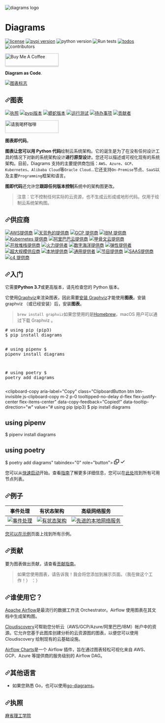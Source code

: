 ![diagrams logo](assets/img/diagrams.png)

# Diagrams

[![license](https://img.shields.io/badge/license-MIT-blue.svg)](/LICENSE)
[![pypi version](https://badge.fury.io/py/diagrams.svg)](https://badge.fury.io/py/diagrams)
![python version](https://img.shields.io/badge/python-%3E%3D%203.6-blue?logo=python)
![Run tests](https://github.com/mingrammer/diagrams/workflows/Run%20tests/badge.svg?branch=master)
[![todos](https://badgen.net/https/api.tickgit.com/badgen/github.com/mingrammer/diagrams?label=todos)](https://www.tickgit.com/browse?repo=github.com/mingrammer/diagrams)
![contributors](https://img.shields.io/github/contributors/mingrammer/diagrams)

<a href="https://www.buymeacoffee.com/mingrammer" target="_blank"><img src="https://www.buymeacoffee.com/assets/img/custom_images/orange_img.png" alt="Buy Me A Coffee" style="height: 41px !important;width: 174px !important;box-shadow: 0px 3px 2px 0px rgba(190, 190, 190, 0.5) !important;" ></a>

**Diagram as Code**.

<div class="Box-sc-g0xbh4-0 bJMeLZ js-snippet-clipboard-copy-unpositioned" data-hpc="true"><article class="markdown-body entry-content container-lg" itemprop="text"><p dir="auto"><a target="_blank" rel="noopener noreferrer" href="/mingrammer/diagrams/blob/master/assets/img/diagrams.png"><img src="/mingrammer/diagrams/raw/master/assets/img/diagrams.png" alt="图表标志" style="max-width: 100%;"></a></p>
<h1 tabindex="-1" dir="auto"><a id="user-content-diagrams" class="anchor" aria-hidden="true" tabindex="-1" href="#diagrams"><svg class="octicon octicon-link" viewBox="0 0 16 16" version="1.1" width="16" height="16" aria-hidden="true"><path d="m7.775 3.275 1.25-1.25a3.5 3.5 0 1 1 4.95 4.95l-2.5 2.5a3.5 3.5 0 0 1-4.95 0 .751.751 0 0 1 .018-1.042.751.751 0 0 1 1.042-.018 1.998 1.998 0 0 0 2.83 0l2.5-2.5a2.002 2.002 0 0 0-2.83-2.83l-1.25 1.25a.751.751 0 0 1-1.042-.018.751.751 0 0 1-.018-1.042Zm-4.69 9.64a1.998 1.998 0 0 0 2.83 0l1.25-1.25a.751.751 0 0 1 1.042.018.751.751 0 0 1 .018 1.042l-1.25 1.25a3.5 3.5 0 1 1-4.95-4.95l2.5-2.5a3.5 3.5 0 0 1 4.95 0 .751.751 0 0 1-.018 1.042.751.751 0 0 1-1.042.018 1.998 1.998 0 0 0-2.83 0l-2.5 2.5a1.998 1.998 0 0 0 0 2.83Z"></path></svg></a><font style="vertical-align: inherit;"><font style="vertical-align: inherit;">图表</font></font></h1>
<p dir="auto"><a href="/mingrammer/diagrams/blob/master/LICENSE"><img src="https://camo.githubusercontent.com/2bb6ac78e5a9f4f688a6a066cc71b62012101802fcdb478e6e4c6b6ec75dc694/68747470733a2f2f696d672e736869656c64732e696f2f62616467652f6c6963656e73652d4d49542d626c75652e737667" alt="执照" data-canonical-src="https://img.shields.io/badge/license-MIT-blue.svg" style="max-width: 100%;"></a>
<a href="https://badge.fury.io/py/diagrams" rel="nofollow"><img src="https://camo.githubusercontent.com/577c0a636fb58cdcc0bbf14cff9b1b584cc19ec7d075980e398906f05d8abb83/68747470733a2f2f62616467652e667572792e696f2f70792f6469616772616d732e737667" alt="pypi版本" data-canonical-src="https://badge.fury.io/py/diagrams.svg" style="max-width: 100%;"></a>
<a target="_blank" rel="noopener noreferrer nofollow" href="https://camo.githubusercontent.com/92a91d7df568c6a75e12141bcdbdda4e1b2ce3cae4c27fec9dc50ad4f8f40cec/68747470733a2f2f696d672e736869656c64732e696f2f62616467652f707974686f6e2d253345253344253230332e362d626c75653f6c6f676f3d707974686f6e"><img src="https://camo.githubusercontent.com/92a91d7df568c6a75e12141bcdbdda4e1b2ce3cae4c27fec9dc50ad4f8f40cec/68747470733a2f2f696d672e736869656c64732e696f2f62616467652f707974686f6e2d253345253344253230332e362d626c75653f6c6f676f3d707974686f6e" alt="蟒蛇版本" data-canonical-src="https://img.shields.io/badge/python-%3E%3D%203.6-blue?logo=python" style="max-width: 100%;"></a>
<a target="_blank" rel="noopener noreferrer" href="https://github.com/mingrammer/diagrams/workflows/Run%20tests/badge.svg?branch=master"><img src="https://github.com/mingrammer/diagrams/workflows/Run%20tests/badge.svg?branch=master" alt="运行测试" style="max-width: 100%;"></a>
<a href="https://www.tickgit.com/browse?repo=github.com/mingrammer/diagrams" rel="nofollow"><img src="https://camo.githubusercontent.com/05682344ca123fd8ec217d2ed0eea4603a74bfd7ad40f61026010ea8499e1f35/68747470733a2f2f62616467656e2e6e65742f68747470732f6170692e7469636b6769742e636f6d2f62616467656e2f6769746875622e636f6d2f6d696e6772616d6d65722f6469616772616d733f6c6162656c3d746f646f73" alt="待办事项" data-canonical-src="https://badgen.net/https/api.tickgit.com/badgen/github.com/mingrammer/diagrams?label=todos" style="max-width: 100%;"></a>
<a target="_blank" rel="noopener noreferrer nofollow" href="https://camo.githubusercontent.com/03eb89740cad66a49fbc3d403d8c709057f2062f33a0cca775632b6de20f9b12/68747470733a2f2f696d672e736869656c64732e696f2f6769746875622f636f6e7472696275746f72732f6d696e6772616d6d65722f6469616772616d73"><img src="https://camo.githubusercontent.com/03eb89740cad66a49fbc3d403d8c709057f2062f33a0cca775632b6de20f9b12/68747470733a2f2f696d672e736869656c64732e696f2f6769746875622f636f6e7472696275746f72732f6d696e6772616d6d65722f6469616772616d73" alt="贡献者" data-canonical-src="https://img.shields.io/github/contributors/mingrammer/diagrams" style="max-width: 100%;"></a></p>
<p dir="auto"><a href="https://www.buymeacoffee.com/mingrammer" rel="nofollow"><img src="https://camo.githubusercontent.com/12f516d86d600c89a6abd2326256045c27325ad7c8532c0d36772965a4923be0/68747470733a2f2f7777772e6275796d6561636f666665652e636f6d2f6173736574732f696d672f637573746f6d5f696d616765732f6f72616e67655f696d672e706e67" alt="请我喝杯咖啡" style="height: 41px; width: 174px; max-width: 100%;" data-canonical-src="https://www.buymeacoffee.com/assets/img/custom_images/orange_img.png"></a></p>
<p dir="auto"><strong><font style="vertical-align: inherit;"><font style="vertical-align: inherit;">图表即代码</font></font></strong><font style="vertical-align: inherit;"><font style="vertical-align: inherit;">。</font></font></p>
<p dir="auto"><font style="vertical-align: inherit;"></font><strong><font style="vertical-align: inherit;"><font style="vertical-align: inherit;">图表让您可以用 Python 代码</font></font></strong><font style="vertical-align: inherit;"><font style="vertical-align: inherit;">绘制云系统架构</font><font style="vertical-align: inherit;">。</font><font style="vertical-align: inherit;">它的诞生是为了在没有任何设计工具的情况下对新的系统架构设计</font></font><strong><font style="vertical-align: inherit;"><font style="vertical-align: inherit;">进行原型设计</font></font></strong><font style="vertical-align: inherit;"><font style="vertical-align: inherit;">。</font><font style="vertical-align: inherit;">您还可以描述或可视化现有的系统架构。</font><font style="vertical-align: inherit;">目前，Diagrams 支持的主要提供商包括：</font></font><code>AWS</code><font style="vertical-align: inherit;"><font style="vertical-align: inherit;">、</font></font><code>Azure</code><font style="vertical-align: inherit;"><font style="vertical-align: inherit;">、</font></font><code>GCP</code><font style="vertical-align: inherit;"><font style="vertical-align: inherit;">、</font></font><code>Kubernetes</code><font style="vertical-align: inherit;"><font style="vertical-align: inherit;">、</font></font><code>Alibaba Cloud</code><font style="vertical-align: inherit;"><font style="vertical-align: inherit;">等</font></font><code>Oracle Cloud</code><font style="vertical-align: inherit;"><font style="vertical-align: inherit;">...它还支持</font></font><code>On-Premise</code><font style="vertical-align: inherit;"><font style="vertical-align: inherit;">节点、</font></font><code>SaaS</code><font style="vertical-align: inherit;"><font style="vertical-align: inherit;">以及主要</font></font><code>Programming</code><font style="vertical-align: inherit;"><font style="vertical-align: inherit;">框架和语言。</font></font></p>
<p dir="auto"><strong><font style="vertical-align: inherit;"><font style="vertical-align: inherit;">图即代码</font></font></strong><font style="vertical-align: inherit;"><font style="vertical-align: inherit;">还允许您</font></font><strong><font style="vertical-align: inherit;"><font style="vertical-align: inherit;">跟踪任何</font></font></strong><font style="vertical-align: inherit;"></font><strong><font style="vertical-align: inherit;"><font style="vertical-align: inherit;">版本控制</font></font></strong><font style="vertical-align: inherit;"><font style="vertical-align: inherit;">系统中的架构图更改</font><font style="vertical-align: inherit;">。</font></font></p>
<blockquote>
<p dir="auto"><font style="vertical-align: inherit;"><font style="vertical-align: inherit;">注意：它不控制任何实际的云资源，也不生成云形成或地形代码。</font><font style="vertical-align: inherit;">仅用于绘制云系统架构图。</font></font></p>
</blockquote>
<h2 tabindex="-1" dir="auto"><a id="user-content-providers" class="anchor" aria-hidden="true" tabindex="-1" href="#providers"><svg class="octicon octicon-link" viewBox="0 0 16 16" version="1.1" width="16" height="16" aria-hidden="true"><path d="m7.775 3.275 1.25-1.25a3.5 3.5 0 1 1 4.95 4.95l-2.5 2.5a3.5 3.5 0 0 1-4.95 0 .751.751 0 0 1 .018-1.042.751.751 0 0 1 1.042-.018 1.998 1.998 0 0 0 2.83 0l2.5-2.5a2.002 2.002 0 0 0-2.83-2.83l-1.25 1.25a.751.751 0 0 1-1.042-.018.751.751 0 0 1-.018-1.042Zm-4.69 9.64a1.998 1.998 0 0 0 2.83 0l1.25-1.25a.751.751 0 0 1 1.042.018.751.751 0 0 1 .018 1.042l-1.25 1.25a3.5 3.5 0 1 1-4.95-4.95l2.5-2.5a3.5 3.5 0 0 1 4.95 0 .751.751 0 0 1-.018 1.042.751.751 0 0 1-1.042.018 1.998 1.998 0 0 0-2.83 0l-2.5 2.5a1.998 1.998 0 0 0 0 2.83Z"></path></svg></a><font style="vertical-align: inherit;"><font style="vertical-align: inherit;">供应商</font></font></h2>
<p dir="auto"><a target="_blank" rel="noopener noreferrer nofollow" href="https://camo.githubusercontent.com/f24e84a32276be2d8f8a7f66daae6b7d86d18af28c2b700c68284cd82bc10f19/68747470733a2f2f696d672e736869656c64732e696f2f62616467652f4157532d6f72616e67653f6c6f676f3d616d617a6f6e2d61777326636f6c6f723d666639393030"><img src="https://camo.githubusercontent.com/f24e84a32276be2d8f8a7f66daae6b7d86d18af28c2b700c68284cd82bc10f19/68747470733a2f2f696d672e736869656c64732e696f2f62616467652f4157532d6f72616e67653f6c6f676f3d616d617a6f6e2d61777326636f6c6f723d666639393030" alt="AWS提供商" data-canonical-src="https://img.shields.io/badge/AWS-orange?logo=amazon-aws&amp;color=ff9900" style="max-width: 100%;"></a>
<a target="_blank" rel="noopener noreferrer nofollow" href="https://camo.githubusercontent.com/66470866b8e05036c5a453b662b9c28a02d55d464cb3027540d83f58f34bdd60/68747470733a2f2f696d672e736869656c64732e696f2f62616467652f417a7572652d6f72616e67653f6c6f676f3d6d6963726f736f66742d617a75726526636f6c6f723d303038396436"><img src="https://camo.githubusercontent.com/66470866b8e05036c5a453b662b9c28a02d55d464cb3027540d83f58f34bdd60/68747470733a2f2f696d672e736869656c64732e696f2f62616467652f417a7572652d6f72616e67653f6c6f676f3d6d6963726f736f66742d617a75726526636f6c6f723d303038396436" alt="天蓝色的提供商" data-canonical-src="https://img.shields.io/badge/Azure-orange?logo=microsoft-azure&amp;color=0089d6" style="max-width: 100%;"></a>
<a target="_blank" rel="noopener noreferrer nofollow" href="https://camo.githubusercontent.com/c102272c99abe8590bb8a6d7f8f1335122e5a040c11ff1b7a683c5ac92e121cf/68747470733a2f2f696d672e736869656c64732e696f2f62616467652f4743502d6f72616e67653f6c6f676f3d676f6f676c652d636c6f756426636f6c6f723d343238356634"><img src="https://camo.githubusercontent.com/c102272c99abe8590bb8a6d7f8f1335122e5a040c11ff1b7a683c5ac92e121cf/68747470733a2f2f696d672e736869656c64732e696f2f62616467652f4743502d6f72616e67653f6c6f676f3d676f6f676c652d636c6f756426636f6c6f723d343238356634" alt="GCP 提供商" data-canonical-src="https://img.shields.io/badge/GCP-orange?logo=google-cloud&amp;color=4285f4" style="max-width: 100%;"></a>
<a target="_blank" rel="noopener noreferrer nofollow" href="https://camo.githubusercontent.com/c92f6bc8fe409fac88a85e266c44502580b9ea9c85700fa89cb7d9c0a8a85306/68747470733a2f2f696d672e736869656c64732e696f2f62616467652f49424d2d6f72616e67653f6c6f676f3d69626d26636f6c6f723d303532464144"><img src="https://camo.githubusercontent.com/c92f6bc8fe409fac88a85e266c44502580b9ea9c85700fa89cb7d9c0a8a85306/68747470733a2f2f696d672e736869656c64732e696f2f62616467652f49424d2d6f72616e67653f6c6f676f3d69626d26636f6c6f723d303532464144" alt="IBM 提供商" data-canonical-src="https://img.shields.io/badge/IBM-orange?logo=ibm&amp;color=052FAD" style="max-width: 100%;"></a>
<a target="_blank" rel="noopener noreferrer nofollow" href="https://camo.githubusercontent.com/3a3a1187cb4af1e6a4a5eb4dad11f59f4cf02de43588b01df790bc4246cd9fbc/68747470733a2f2f696d672e736869656c64732e696f2f62616467652f4b756265726e657465732d6f72616e67653f6c6f676f3d6b756265726e6574657326636f6c6f723d333236636535"><img src="https://camo.githubusercontent.com/3a3a1187cb4af1e6a4a5eb4dad11f59f4cf02de43588b01df790bc4246cd9fbc/68747470733a2f2f696d672e736869656c64732e696f2f62616467652f4b756265726e657465732d6f72616e67653f6c6f676f3d6b756265726e6574657326636f6c6f723d333236636535" alt="Kubernetes 提供商" data-canonical-src="https://img.shields.io/badge/Kubernetes-orange?logo=kubernetes&amp;color=326ce5" style="max-width: 100%;"></a>
<a target="_blank" rel="noopener noreferrer nofollow" href="https://camo.githubusercontent.com/c66dd0c55cfda84fa3a809de79feaba606e9bc4326667608c08d900b7a4b3f5b/68747470733a2f2f696d672e736869656c64732e696f2f62616467652f416c6962616261436c6f75642d6f72616e67653f6c6f676f3d616c69626162612d636c6f756426636f6c6f723d666636613030"><img src="https://camo.githubusercontent.com/c66dd0c55cfda84fa3a809de79feaba606e9bc4326667608c08d900b7a4b3f5b/68747470733a2f2f696d672e736869656c64732e696f2f62616467652f416c6962616261436c6f75642d6f72616e67653f6c6f676f3d616c69626162612d636c6f756426636f6c6f723d666636613030" alt="阿里巴巴云提供商" data-canonical-src="https://img.shields.io/badge/AlibabaCloud-orange?logo=alibaba-cloud&amp;color=ff6a00" style="max-width: 100%;"></a>
<a target="_blank" rel="noopener noreferrer nofollow" href="https://camo.githubusercontent.com/3977c046d40c00e3186c7deb6f0172d71961824fdca3b8b558c9a0b42d8adb26/68747470733a2f2f696d672e736869656c64732e696f2f62616467652f4f7261636c65436c6f75642d6f72616e67653f6c6f676f3d6f7261636c6526636f6c6f723d663830303030"><img src="https://camo.githubusercontent.com/3977c046d40c00e3186c7deb6f0172d71961824fdca3b8b558c9a0b42d8adb26/68747470733a2f2f696d672e736869656c64732e696f2f62616467652f4f7261636c65436c6f75642d6f72616e67653f6c6f676f3d6f7261636c6526636f6c6f723d663830303030" alt="甲骨文云提供商" data-canonical-src="https://img.shields.io/badge/OracleCloud-orange?logo=oracle&amp;color=f80000" style="max-width: 100%;"></a>
<a target="_blank" rel="noopener noreferrer nofollow" href="https://camo.githubusercontent.com/2289b16842832519589ab86804f07590cde4991928531e0dc7c883941ba25b92/68747470733a2f2f696d672e736869656c64732e696f2f62616467652f4f70656e537461636b2d6f72616e67653f6c6f676f3d6f70656e737461636b26636f6c6f723d646131613332"><img src="https://camo.githubusercontent.com/2289b16842832519589ab86804f07590cde4991928531e0dc7c883941ba25b92/68747470733a2f2f696d672e736869656c64732e696f2f62616467652f4f70656e537461636b2d6f72616e67653f6c6f676f3d6f70656e737461636b26636f6c6f723d646131613332" alt="开放堆栈提供商" data-canonical-src="https://img.shields.io/badge/OpenStack-orange?logo=openstack&amp;color=da1a32" style="max-width: 100%;"></a>
<a target="_blank" rel="noopener noreferrer nofollow" href="https://camo.githubusercontent.com/83279f1bf68feeac9448a6e07d162f9bc34b1172ffc9c8ed1bc57dc64f0a5ad3/68747470733a2f2f696d672e736869656c64732e696f2f62616467652f46697265626173652d6f72616e67653f6c6f676f3d666972656261736526636f6c6f723d464643413238"><img src="https://camo.githubusercontent.com/83279f1bf68feeac9448a6e07d162f9bc34b1172ffc9c8ed1bc57dc64f0a5ad3/68747470733a2f2f696d672e736869656c64732e696f2f62616467652f46697265626173652d6f72616e67653f6c6f676f3d666972656261736526636f6c6f723d464643413238" alt="火力提供者" data-canonical-src="https://img.shields.io/badge/Firebase-orange?logo=firebase&amp;color=FFCA28" style="max-width: 100%;"></a>
<a target="_blank" rel="noopener noreferrer nofollow" href="https://camo.githubusercontent.com/b20781ba32430167df0b7f4cc684b892b25119233167158c4f65ca8fb25def40/68747470733a2f2f696d672e736869656c64732e696f2f62616467652f4469676974616c4f6365616e2d3030383066663f6c6f676f3d6469676974616c6f6365616e26636f6c6f723d303038306666"><img src="https://camo.githubusercontent.com/b20781ba32430167df0b7f4cc684b892b25119233167158c4f65ca8fb25def40/68747470733a2f2f696d672e736869656c64732e696f2f62616467652f4469676974616c4f6365616e2d3030383066663f6c6f676f3d6469676974616c6f6365616e26636f6c6f723d303038306666" alt="数字海洋提供商" data-canonical-src="https://img.shields.io/badge/DigitalOcean-0080ff?logo=digitalocean&amp;color=0080ff" style="max-width: 100%;"></a>
<a target="_blank" rel="noopener noreferrer nofollow" href="https://camo.githubusercontent.com/42c9d6f219e4781f2736433c2f3cf615f106d372b4e2b83dfdbc605906478099/68747470733a2f2f696d672e736869656c64732e696f2f62616467652f456c61737469632d6f72616e67653f6c6f676f3d656c617374696326636f6c6f723d303035353731"><img src="https://camo.githubusercontent.com/42c9d6f219e4781f2736433c2f3cf615f106d372b4e2b83dfdbc605906478099/68747470733a2f2f696d672e736869656c64732e696f2f62616467652f456c61737469632d6f72616e67653f6c6f676f3d656c617374696326636f6c6f723d303035353731" alt="弹性提供者" data-canonical-src="https://img.shields.io/badge/Elastic-orange?logo=elastic&amp;color=005571" style="max-width: 100%;"></a>
<a target="_blank" rel="noopener noreferrer nofollow" href="https://camo.githubusercontent.com/adb2135cedcdf7cdee1d2463a0d65db5298bffd57371b3f0e7df89d7d2fe8828/68747470733a2f2f696d672e736869656c64732e696f2f62616467652f4f75745363616c652d6f72616e67653f636f6c6f723d356638376266"><img src="https://camo.githubusercontent.com/adb2135cedcdf7cdee1d2463a0d65db5298bffd57371b3f0e7df89d7d2fe8828/68747470733a2f2f696d672e736869656c64732e696f2f62616467652f4f75745363616c652d6f72616e67653f636f6c6f723d356638376266" alt="超大规模供应商" data-canonical-src="https://img.shields.io/badge/OutScale-orange?color=5f87bf" style="max-width: 100%;"></a>
<a target="_blank" rel="noopener noreferrer nofollow" href="https://camo.githubusercontent.com/a8b9f0ed42caea2729865021e42737f96c9084d69a5bbf167c36a081d0f7aeb9/68747470733a2f2f696d672e736869656c64732e696f2f62616467652f4f6e5072656d6973652d6f72616e67653f636f6c6f723d356638376266"><img src="https://camo.githubusercontent.com/a8b9f0ed42caea2729865021e42737f96c9084d69a5bbf167c36a081d0f7aeb9/68747470733a2f2f696d672e736869656c64732e696f2f62616467652f4f6e5072656d6973652d6f72616e67653f636f6c6f723d356638376266" alt="本地提供商" data-canonical-src="https://img.shields.io/badge/OnPremise-orange?color=5f87bf" style="max-width: 100%;"></a>
<a target="_blank" rel="noopener noreferrer nofollow" href="https://camo.githubusercontent.com/653c39c3cf20f972eac6bb716370c60cc9b33e0ef1b3cf83981faf67831b2f40/68747470733a2f2f696d672e736869656c64732e696f2f62616467652f47656e657269632d6f72616e67653f636f6c6f723d356638376266"><img src="https://camo.githubusercontent.com/653c39c3cf20f972eac6bb716370c60cc9b33e0ef1b3cf83981faf67831b2f40/68747470733a2f2f696d672e736869656c64732e696f2f62616467652f47656e657269632d6f72616e67653f636f6c6f723d356638376266" alt="通用提供者" data-canonical-src="https://img.shields.io/badge/Generic-orange?color=5f87bf" style="max-width: 100%;"></a>
<a target="_blank" rel="noopener noreferrer nofollow" href="https://camo.githubusercontent.com/2c50ef3ac03beb3c569627737701e99cf9c13ee43132af0ee16b7adbce9f54b4/68747470733a2f2f696d672e736869656c64732e696f2f62616467652f50726f6772616d6d696e672d6f72616e67653f636f6c6f723d356638376266"><img src="https://camo.githubusercontent.com/2c50ef3ac03beb3c569627737701e99cf9c13ee43132af0ee16b7adbce9f54b4/68747470733a2f2f696d672e736869656c64732e696f2f62616467652f50726f6772616d6d696e672d6f72616e67653f636f6c6f723d356638376266" alt="节目提供商" data-canonical-src="https://img.shields.io/badge/Programming-orange?color=5f87bf" style="max-width: 100%;"></a>
<a target="_blank" rel="noopener noreferrer nofollow" href="https://camo.githubusercontent.com/a738dc0dc6a2473c68d906bf8760cae00d6f97729da34c83dc4431198b3d65e0/68747470733a2f2f696d672e736869656c64732e696f2f62616467652f536161532d6f72616e67653f636f6c6f723d356638376266"><img src="https://camo.githubusercontent.com/a738dc0dc6a2473c68d906bf8760cae00d6f97729da34c83dc4431198b3d65e0/68747470733a2f2f696d672e736869656c64732e696f2f62616467652f536161532d6f72616e67653f636f6c6f723d356638376266" alt="SAAS提供商" data-canonical-src="https://img.shields.io/badge/SaaS-orange?color=5f87bf" style="max-width: 100%;"></a>
<a target="_blank" rel="noopener noreferrer nofollow" href="https://camo.githubusercontent.com/d9d03ca7ea89127dfc56635ce1e049d01a07eaa257382b4278b96ee7ac725adc/68747470733a2f2f696d672e736869656c64732e696f2f62616467652f43342d6f72616e67653f636f6c6f723d356638376266"><img src="https://camo.githubusercontent.com/d9d03ca7ea89127dfc56635ce1e049d01a07eaa257382b4278b96ee7ac725adc/68747470733a2f2f696d672e736869656c64732e696f2f62616467652f43342d6f72616e67653f636f6c6f723d356638376266" alt="c4 提供商" data-canonical-src="https://img.shields.io/badge/C4-orange?color=5f87bf" style="max-width: 100%;"></a></p>
<h2 tabindex="-1" dir="auto"><a id="user-content-getting-started" class="anchor" aria-hidden="true" tabindex="-1" href="#getting-started"><svg class="octicon octicon-link" viewBox="0 0 16 16" version="1.1" width="16" height="16" aria-hidden="true"><path d="m7.775 3.275 1.25-1.25a3.5 3.5 0 1 1 4.95 4.95l-2.5 2.5a3.5 3.5 0 0 1-4.95 0 .751.751 0 0 1 .018-1.042.751.751 0 0 1 1.042-.018 1.998 1.998 0 0 0 2.83 0l2.5-2.5a2.002 2.002 0 0 0-2.83-2.83l-1.25 1.25a.751.751 0 0 1-1.042-.018.751.751 0 0 1-.018-1.042Zm-4.69 9.64a1.998 1.998 0 0 0 2.83 0l1.25-1.25a.751.751 0 0 1 1.042.018.751.751 0 0 1 .018 1.042l-1.25 1.25a3.5 3.5 0 1 1-4.95-4.95l2.5-2.5a3.5 3.5 0 0 1 4.95 0 .751.751 0 0 1-.018 1.042.751.751 0 0 1-1.042.018 1.998 1.998 0 0 0-2.83 0l-2.5 2.5a1.998 1.998 0 0 0 0 2.83Z"></path></svg></a><font style="vertical-align: inherit;"><font style="vertical-align: inherit;">入门</font></font></h2>
<p dir="auto"><font style="vertical-align: inherit;"><font style="vertical-align: inherit;">它需要</font></font><strong><font style="vertical-align: inherit;"><font style="vertical-align: inherit;">Python 3.7</font></font></strong><font style="vertical-align: inherit;"><font style="vertical-align: inherit;">或更高版本，请先检查您的 Python 版本。</font></font></p>
<p dir="auto"><font style="vertical-align: inherit;"><font style="vertical-align: inherit;">它使用</font></font><a href="https://www.graphviz.org/" rel="nofollow"><font style="vertical-align: inherit;"><font style="vertical-align: inherit;">Graphviz</font></font></a><font style="vertical-align: inherit;"><font style="vertical-align: inherit;">来渲染图表，因此需要</font></font><a href="https://graphviz.gitlab.io/download/" rel="nofollow"><font style="vertical-align: inherit;"><font style="vertical-align: inherit;">安装 Graphviz</font></font></a><font style="vertical-align: inherit;"><font style="vertical-align: inherit;">才能使用</font></font><strong><font style="vertical-align: inherit;"><font style="vertical-align: inherit;">图表</font></font></strong><font style="vertical-align: inherit;"><font style="vertical-align: inherit;">。</font><font style="vertical-align: inherit;">安装 graphviz （或已经安装）后，安装</font></font><strong><font style="vertical-align: inherit;"><font style="vertical-align: inherit;">图表</font></font></strong><font style="vertical-align: inherit;"><font style="vertical-align: inherit;">。</font></font></p>
<blockquote>
<p dir="auto"><font style="vertical-align: inherit;"></font><code>brew install graphviz</code><font style="vertical-align: inherit;"><font style="vertical-align: inherit;">如果您使用的是</font></font><a href="https://brew.sh" rel="nofollow"><font style="vertical-align: inherit;"><font style="vertical-align: inherit;">Homebrew</font></font></a><font style="vertical-align: inherit;"><font style="vertical-align: inherit;">，macOS 用户可以通过下载 Graphviz </font><font style="vertical-align: inherit;">。</font></font></p>
</blockquote>
<div class="highlight highlight-source-shell notranslate position-relative overflow-auto" dir="auto"><pre><span class="pl-c"><span class="pl-c">#</span> using pip (pip3)</span>
$ pip install diagrams

<span class="pl-c"><span class="pl-c">#</span> using pipenv</span>
$ pipenv install diagrams

<span class="pl-c"><span class="pl-c">#</span> using poetry</span>
$ poetry add diagrams</pre><div class="zeroclipboard-container">
    <clipboard-copy aria-label="Copy" class="ClipboardButton btn btn-invisible js-clipboard-copy m-2 p-0 tooltipped-no-delay d-flex flex-justify-center flex-items-center" data-copy-feedback="Copied!" data-tooltip-direction="w" value="# using pip (pip3)
$ pip install diagrams

# using pipenv
$ pipenv install diagrams

# using poetry
$ poetry add diagrams" tabindex="0" role="button">
      <svg aria-hidden="true" height="16" viewBox="0 0 16 16" version="1.1" width="16" data-view-component="true" class="octicon octicon-copy js-clipboard-copy-icon">
    <path d="M0 6.75C0 5.784.784 5 1.75 5h1.5a.75.75 0 0 1 0 1.5h-1.5a.25.25 0 0 0-.25.25v7.5c0 .138.112.25.25.25h7.5a.25.25 0 0 0 .25-.25v-1.5a.75.75 0 0 1 1.5 0v1.5A1.75 1.75 0 0 1 9.25 16h-7.5A1.75 1.75 0 0 1 0 14.25Z"></path><path d="M5 1.75C5 .784 5.784 0 6.75 0h7.5C15.216 0 16 .784 16 1.75v7.5A1.75 1.75 0 0 1 14.25 11h-7.5A1.75 1.75 0 0 1 5 9.25Zm1.75-.25a.25.25 0 0 0-.25.25v7.5c0 .138.112.25.25.25h7.5a.25.25 0 0 0 .25-.25v-7.5a.25.25 0 0 0-.25-.25Z"></path>
</svg>
      <svg aria-hidden="true" height="16" viewBox="0 0 16 16" version="1.1" width="16" data-view-component="true" class="octicon octicon-check js-clipboard-check-icon color-fg-success d-none">
    <path d="M13.78 4.22a.75.75 0 0 1 0 1.06l-7.25 7.25a.75.75 0 0 1-1.06 0L2.22 9.28a.751.751 0 0 1 .018-1.042.751.751 0 0 1 1.042-.018L6 10.94l6.72-6.72a.75.75 0 0 1 1.06 0Z"></path>
</svg>
    </clipboard-copy>
  </div></div>
<p dir="auto"><font style="vertical-align: inherit;"><font style="vertical-align: inherit;">您可以从</font></font><a href="https://diagrams.mingrammer.com/docs/getting-started/installation#quick-start" rel="nofollow"><font style="vertical-align: inherit;"><font style="vertical-align: inherit;">快速启动</font></font></a><font style="vertical-align: inherit;"><font style="vertical-align: inherit;">开始。</font><font style="vertical-align: inherit;">查看</font></font><a href="https://diagrams.mingrammer.com/docs/guides/diagram" rel="nofollow"><font style="vertical-align: inherit;"><font style="vertical-align: inherit;">指南</font></font></a><font style="vertical-align: inherit;"><font style="vertical-align: inherit;">了解更多详细信息，您可以在</font></font><a href="https://diagrams.mingrammer.com/docs/nodes/aws" rel="nofollow"><font style="vertical-align: inherit;"><font style="vertical-align: inherit;">此处</font></font></a><font style="vertical-align: inherit;"><font style="vertical-align: inherit;">找到所有可用节点列表。</font></font></p>
<h2 tabindex="-1" dir="auto"><a id="user-content-examples" class="anchor" aria-hidden="true" tabindex="-1" href="#examples"><svg class="octicon octicon-link" viewBox="0 0 16 16" version="1.1" width="16" height="16" aria-hidden="true"><path d="m7.775 3.275 1.25-1.25a3.5 3.5 0 1 1 4.95 4.95l-2.5 2.5a3.5 3.5 0 0 1-4.95 0 .751.751 0 0 1 .018-1.042.751.751 0 0 1 1.042-.018 1.998 1.998 0 0 0 2.83 0l2.5-2.5a2.002 2.002 0 0 0-2.83-2.83l-1.25 1.25a.751.751 0 0 1-1.042-.018.751.751 0 0 1-.018-1.042Zm-4.69 9.64a1.998 1.998 0 0 0 2.83 0l1.25-1.25a.751.751 0 0 1 1.042.018.751.751 0 0 1 .018 1.042l-1.25 1.25a3.5 3.5 0 1 1-4.95-4.95l2.5-2.5a3.5 3.5 0 0 1 4.95 0 .751.751 0 0 1-.018 1.042.751.751 0 0 1-1.042.018 1.998 1.998 0 0 0-2.83 0l-2.5 2.5a1.998 1.998 0 0 0 0 2.83Z"></path></svg></a><font style="vertical-align: inherit;"><font style="vertical-align: inherit;">例子</font></font></h2>
<table>
<thead>
<tr>
<th><font style="vertical-align: inherit;"><font style="vertical-align: inherit;">事件处理</font></font></th>
<th><font style="vertical-align: inherit;"><font style="vertical-align: inherit;">有状态架构</font></font></th>
<th><font style="vertical-align: inherit;"><font style="vertical-align: inherit;">高级网络服务</font></font></th>
</tr>
</thead>
<tbody>
<tr>
<td><a target="_blank" rel="noopener noreferrer nofollow" href="https://camo.githubusercontent.com/529a706165887e0a29f8611be243350656383b3d479e0209a0e25ce8612216f5/68747470733a2f2f6469616772616d732e6d696e6772616d6d65722e636f6d2f696d672f6576656e745f70726f63657373696e675f6469616772616d2e706e67"><img src="https://camo.githubusercontent.com/529a706165887e0a29f8611be243350656383b3d479e0209a0e25ce8612216f5/68747470733a2f2f6469616772616d732e6d696e6772616d6d65722e636f6d2f696d672f6576656e745f70726f63657373696e675f6469616772616d2e706e67" alt="事件处理" data-canonical-src="https://diagrams.mingrammer.com/img/event_processing_diagram.png" style="max-width: 100%;"></a></td>
<td><a target="_blank" rel="noopener noreferrer nofollow" href="https://camo.githubusercontent.com/4cb2a52967a0bf8edb84a8ff032b70c538ac5c2e94052472083fb0eea6ac3cbd/68747470733a2f2f6469616772616d732e6d696e6772616d6d65722e636f6d2f696d672f737461746566756c5f6172636869746563747572655f6469616772616d2e706e67"><img src="https://camo.githubusercontent.com/4cb2a52967a0bf8edb84a8ff032b70c538ac5c2e94052472083fb0eea6ac3cbd/68747470733a2f2f6469616772616d732e6d696e6772616d6d65722e636f6d2f696d672f737461746566756c5f6172636869746563747572655f6469616772616d2e706e67" alt="有状态架构" data-canonical-src="https://diagrams.mingrammer.com/img/stateful_architecture_diagram.png" style="max-width: 100%;"></a></td>
<td><a target="_blank" rel="noopener noreferrer nofollow" href="https://camo.githubusercontent.com/4b68508fd999917ee39308f269356f062283893929a4bb3c0b1eadd2636c1d9a/68747470733a2f2f6469616772616d732e6d696e6772616d6d65722e636f6d2f696d672f616476616e6365645f7765625f736572766963655f776974685f6f6e2d7072656d6973652e706e67"><img src="https://camo.githubusercontent.com/4b68508fd999917ee39308f269356f062283893929a4bb3c0b1eadd2636c1d9a/68747470733a2f2f6469616772616d732e6d696e6772616d6d65722e636f6d2f696d672f616476616e6365645f7765625f736572766963655f776974685f6f6e2d7072656d6973652e706e67" alt="先进的本地网络服务" data-canonical-src="https://diagrams.mingrammer.com/img/advanced_web_service_with_on-premise.png" style="max-width: 100%;"></a></td>
</tr>
</tbody>
</table>
<p dir="auto"><font style="vertical-align: inherit;"></font><a href="https://diagrams.mingrammer.com/docs/getting-started/examples" rel="nofollow"><font style="vertical-align: inherit;"><font style="vertical-align: inherit;">您可以在示例</font></font></a><font style="vertical-align: inherit;"><font style="vertical-align: inherit;">页面上找到所有示例</font><font style="vertical-align: inherit;">。</font></font></p>
<h2 tabindex="-1" dir="auto"><a id="user-content-contributing" class="anchor" aria-hidden="true" tabindex="-1" href="#contributing"><svg class="octicon octicon-link" viewBox="0 0 16 16" version="1.1" width="16" height="16" aria-hidden="true"><path d="m7.775 3.275 1.25-1.25a3.5 3.5 0 1 1 4.95 4.95l-2.5 2.5a3.5 3.5 0 0 1-4.95 0 .751.751 0 0 1 .018-1.042.751.751 0 0 1 1.042-.018 1.998 1.998 0 0 0 2.83 0l2.5-2.5a2.002 2.002 0 0 0-2.83-2.83l-1.25 1.25a.751.751 0 0 1-1.042-.018.751.751 0 0 1-.018-1.042Zm-4.69 9.64a1.998 1.998 0 0 0 2.83 0l1.25-1.25a.751.751 0 0 1 1.042.018.751.751 0 0 1 .018 1.042l-1.25 1.25a3.5 3.5 0 1 1-4.95-4.95l2.5-2.5a3.5 3.5 0 0 1 4.95 0 .751.751 0 0 1-.018 1.042.751.751 0 0 1-1.042.018 1.998 1.998 0 0 0-2.83 0l-2.5 2.5a1.998 1.998 0 0 0 0 2.83Z"></path></svg></a><font style="vertical-align: inherit;"><font style="vertical-align: inherit;">贡献</font></font></h2>
<p dir="auto"><font style="vertical-align: inherit;"><font style="vertical-align: inherit;">要为图表做出贡献，请查看</font></font><a href="/mingrammer/diagrams/blob/master/CONTRIBUTING.md"><font style="vertical-align: inherit;"><font style="vertical-align: inherit;">贡献指南</font></font></a><font style="vertical-align: inherit;"><font style="vertical-align: inherit;">。</font></font></p>
<blockquote>
<p dir="auto"><font style="vertical-align: inherit;"><font style="vertical-align: inherit;">如果您使用图表，请告诉我！</font><font style="vertical-align: inherit;">我会将您添加到展示页面。</font><font style="vertical-align: inherit;">（我在做这个工作！） ：）</font></font></p>
</blockquote>
<h2 tabindex="-1" dir="auto"><a id="user-content-who-uses-it" class="anchor" aria-hidden="true" tabindex="-1" href="#who-uses-it"><svg class="octicon octicon-link" viewBox="0 0 16 16" version="1.1" width="16" height="16" aria-hidden="true"><path d="m7.775 3.275 1.25-1.25a3.5 3.5 0 1 1 4.95 4.95l-2.5 2.5a3.5 3.5 0 0 1-4.95 0 .751.751 0 0 1 .018-1.042.751.751 0 0 1 1.042-.018 1.998 1.998 0 0 0 2.83 0l2.5-2.5a2.002 2.002 0 0 0-2.83-2.83l-1.25 1.25a.751.751 0 0 1-1.042-.018.751.751 0 0 1-.018-1.042Zm-4.69 9.64a1.998 1.998 0 0 0 2.83 0l1.25-1.25a.751.751 0 0 1 1.042.018.751.751 0 0 1 .018 1.042l-1.25 1.25a3.5 3.5 0 1 1-4.95-4.95l2.5-2.5a3.5 3.5 0 0 1 4.95 0 .751.751 0 0 1-.018 1.042.751.751 0 0 1-1.042.018 1.998 1.998 0 0 0-2.83 0l-2.5 2.5a1.998 1.998 0 0 0 0 2.83Z"></path></svg></a><font style="vertical-align: inherit;"><font style="vertical-align: inherit;">谁使用它？</font></font></h2>
<p dir="auto"><a href="https://github.com/apache/airflow"><font style="vertical-align: inherit;"><font style="vertical-align: inherit;">Apache Airflow</font></font></a><font style="vertical-align: inherit;"><font style="vertical-align: inherit;">是最流行的数据工作流 Orchestrator。</font><font style="vertical-align: inherit;">Airflow 使用图表在其文档中生成架构图。</font></font></p>
<p dir="auto"><a href="https://github.com/Cloud-Architects/cloudiscovery"><font style="vertical-align: inherit;"><font style="vertical-align: inherit;">Cloudiscovery</font></font></a><font style="vertical-align: inherit;"><font style="vertical-align: inherit;">可帮助您分析云（AWS/GCP/Azure/阿里巴巴/IBM）帐户中的资源。</font><font style="vertical-align: inherit;">它允许您基于此图库创建分析的云资源图的图表，以便您可以使用 Cloudiscovery 绘制现有的云基础设施。</font></font></p>
<p dir="auto"><a href="https://github.com/feluelle/airflow-diagrams"><font style="vertical-align: inherit;"><font style="vertical-align: inherit;">Airflow Charts</font></font></a><font style="vertical-align: inherit;"><font style="vertical-align: inherit;">是一个 Airflow 插件，旨在通过图表轻松可视化来自 AWS、GCP、Azure 等提供商的服务级别的 Airflow DAG。</font></font></p>
<h2 tabindex="-1" dir="auto"><a id="user-content-other-languages" class="anchor" aria-hidden="true" tabindex="-1" href="#other-languages"><svg class="octicon octicon-link" viewBox="0 0 16 16" version="1.1" width="16" height="16" aria-hidden="true"><path d="m7.775 3.275 1.25-1.25a3.5 3.5 0 1 1 4.95 4.95l-2.5 2.5a3.5 3.5 0 0 1-4.95 0 .751.751 0 0 1 .018-1.042.751.751 0 0 1 1.042-.018 1.998 1.998 0 0 0 2.83 0l2.5-2.5a2.002 2.002 0 0 0-2.83-2.83l-1.25 1.25a.751.751 0 0 1-1.042-.018.751.751 0 0 1-.018-1.042Zm-4.69 9.64a1.998 1.998 0 0 0 2.83 0l1.25-1.25a.751.751 0 0 1 1.042.018.751.751 0 0 1 .018 1.042l-1.25 1.25a3.5 3.5 0 1 1-4.95-4.95l2.5-2.5a3.5 3.5 0 0 1 4.95 0 .751.751 0 0 1-.018 1.042.751.751 0 0 1-1.042.018 1.998 1.998 0 0 0-2.83 0l-2.5 2.5a1.998 1.998 0 0 0 0 2.83Z"></path></svg></a><font style="vertical-align: inherit;"><font style="vertical-align: inherit;">其他语言</font></font></h2>
<ul dir="auto">
<li><font style="vertical-align: inherit;"><font style="vertical-align: inherit;">如果您熟悉 Go，也可以使用</font></font><a href="https://github.com/blushft/go-diagrams"><font style="vertical-align: inherit;"><font style="vertical-align: inherit;">go-diagrams</font></font></a><font style="vertical-align: inherit;"><font style="vertical-align: inherit;">。</font></font></li>
</ul>
<h2 tabindex="-1" dir="auto"><a id="user-content-license" class="anchor" aria-hidden="true" tabindex="-1" href="#license"><svg class="octicon octicon-link" viewBox="0 0 16 16" version="1.1" width="16" height="16" aria-hidden="true"><path d="m7.775 3.275 1.25-1.25a3.5 3.5 0 1 1 4.95 4.95l-2.5 2.5a3.5 3.5 0 0 1-4.95 0 .751.751 0 0 1 .018-1.042.751.751 0 0 1 1.042-.018 1.998 1.998 0 0 0 2.83 0l2.5-2.5a2.002 2.002 0 0 0-2.83-2.83l-1.25 1.25a.751.751 0 0 1-1.042-.018.751.751 0 0 1-.018-1.042Zm-4.69 9.64a1.998 1.998 0 0 0 2.83 0l1.25-1.25a.751.751 0 0 1 1.042.018.751.751 0 0 1 .018 1.042l-1.25 1.25a3.5 3.5 0 1 1-4.95-4.95l2.5-2.5a3.5 3.5 0 0 1 4.95 0 .751.751 0 0 1-.018 1.042.751.751 0 0 1-1.042.018 1.998 1.998 0 0 0-2.83 0l-2.5 2.5a1.998 1.998 0 0 0 0 2.83Z"></path></svg></a><font style="vertical-align: inherit;"><font style="vertical-align: inherit;">执照</font></font></h2>
<p dir="auto"><a href="/mingrammer/diagrams/blob/master/LICENSE"><font style="vertical-align: inherit;"><font style="vertical-align: inherit;">麻省理工学院</font></font></a></p>
</article></div>
